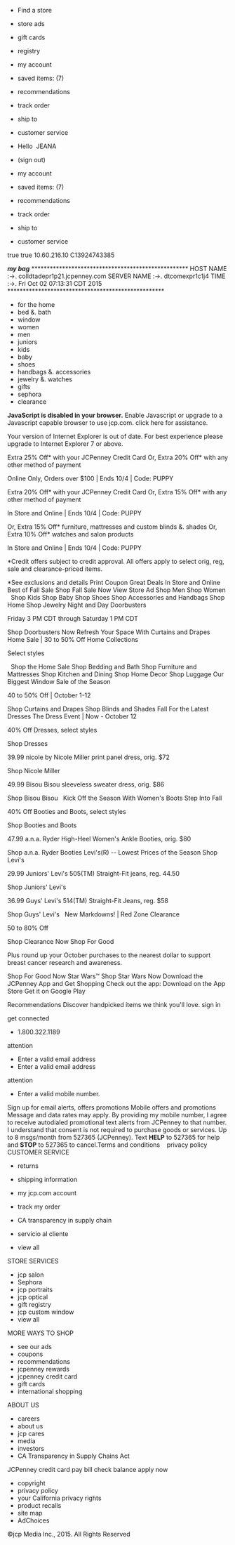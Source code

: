 *   Find a store
*   store ads
*   gift cards
*   registry

*   my account
*   saved items: (7)
*   recommendations
*   track order
*   ship to

*   customer service
    

*   Hello  JEANA
*   (sign out)
    
*   my account

*   saved items: (7)
*   recommendations
*   track order
*   ship to

*   customer service
    

true true 10.60.216.10 C13924743385

_**my bag**_ \*\*\*\*\*\*\*\*\*\*\*\*\*\*\*\*\*\*\*\*\*\*\*\*\*\*\*\*\*\*\*\*\*\*\*\*\*\*\*\*\*\*\*\*\*\*\*\*\*\*\* HOST NAME :->. colldtadepr1p21.jcpenney.com SERVER NAME :->. dtcomexpr1c1j4 TIME :->. Fri Oct 02 07:13:31 CDT 2015 \*\*\*\*\*\*\*\*\*\*\*\*\*\*\*\*\*\*\*\*\*\*\*\*\*\*\*\*\*\*\*\*\*\*\*\*\*\*\*\*\*\*\*\*\*\*\*\*\*\*\*

*   for the home
*   bed &. bath
*   window
*   women
*   men
*   juniors
*   kids
*   baby
*   shoes
*   handbags &. accessories
*   jewelry &. watches
*   gifts
*   sephora
*   clearance

**JavaScript is disabled in your browser.** Enable Javascript or upgrade to a Javascript capable browser to use jcp.com. click here for assistance.

Your version of Internet Explorer is out of date. For best experience please upgrade to Internet Explorer 7 or above.

Extra 25% Off\* with your JCPenney Credit Card Or, Extra 20% Off\* with any other method of payment

Online Only, Orders over $100 | Ends 10/4 | Code: PUPPY

Extra 20% Off\* with your JCPenney Credit Card Or, Extra 15% Off\* with any other method of payment

In Store and Online | Ends 10/4 | Code: PUPPY

Or, Extra 15% Off\* furniture, mattresses and custom blinds &. shades Or, Extra 10% Off\* watches and salon products

In Store and Online | Ends 10/4 | Code: PUPPY

\*Credit offers subject to credit approval. All offers apply to select orig, reg, sale and clearance-priced items.

\*See exclusions and details Print Coupon Great Deals In Store and Online Best of Fall Sale Shop Fall Sale Now View Store Ad Shop Men Shop Women   Shop Kids Shop Baby Shop Shoes Shop Accessories and Handbags Shop Home Shop Jewelry Night and Day Doorbusters

Friday 3 PM CDT through Saturday 1 PM CDT

Shop Doorbusters Now Refresh Your Space With Curtains and Drapes Home Sale | 30 to 50% Off Home Collections

Select styles

  Shop the Home Sale Shop Bedding and Bath Shop Furniture and Mattresses Shop Kitchen and Dining Shop Home Decor Shop Luggage Our Biggest Window Sale of the Season

40 to 50% Off | October 1-12

Shop Curtains and Drapes Shop Blinds and Shades Fall For the Latest Dresses The Dress Event | Now - October 12

40% Off Dresses, select styles

Shop Dresses

39.99 nicole by Nicole Miller print panel dress, orig. $72

Shop Nicole Miller  

49.99 Bisou Bisou sleeveless sweater dress, orig. $86

Shop Bisou Bisou   Kick Off the Season With Women's Boots Step Into Fall

40% Off Booties and Boots, select styles

Shop Booties and Boots

47.99 a.n.a. Ryder High-Heel Women's Ankle Booties, orig. $80

Shop a.n.a. Ryder Booties Levi's(R) -- Lowest Prices of the Season Shop Levi's

29.99 Juniors' Levi's 505(TM) Straight-Fit jeans, reg. 44.50

Shop Juniors' Levi's  

36.99 Guys' Levi's 514(TM) Straight-Fit Jeans, reg. $58

Shop Guys' Levi's   New Markdowns! | Red Zone Clearance

50 to 80% Off

Shop Clearance Now Shop For Good

Plus round up your October purchases to the nearest dollar to support breast cancer research and awareness.

Shop For Good Now Star Wars™ Shop Star Wars Now Download the JCPenney App and Get Shopping Check out the app: Download on the App Store Get it on Google Play

Recommendations Discover handpicked items we think you'll love. sign in

get connected

*   1.800.322.1189

attention

*   Enter a valid email address
*   Enter a valid email address

attention

*   Enter a valid mobile number.

Sign up for email alerts, offers promotions Mobile offers and promotions Message and data rates may apply. By providing my mobile number, I agree to receive autodialed promotional text alerts from JCPenney to that number. I understand that consent is not required to purchase goods or services. Up to 8 msgs/month from 527365 (JCPenney). Text **HELP** to 527365 for help and **STOP** to 527365 to cancel.Terms and conditions    privacy policy CUSTOMER SERVICE

*   returns
*   shipping information
*   my jcp.com account
*   track my order
*   CA transparency in supply chain

*   servicio al cliente
*   view all

STORE SERVICES

*   jcp salon
*   Sephora
*   jcp portraits
*   jcp optical
*   gift registry
*   jcp custom window
*   view all

MORE WAYS TO SHOP

*   see our ads
*   coupons
*   recommendations
*   jcpenney rewards
*   jcpenney credit card
*   gift cards
*   international shopping

ABOUT US

*   careers
*   about us
*   jcp cares
*   media
*   investors
*   CA Transparency in Supply Chains Act

JCPenney credit card pay bill check balance apply now

*   copyright
*   privacy policy
*   your California privacy rights
*   product recalls
*   site map
*   AdChoices

©jcp Media Inc., 2015. All Rights Reserved